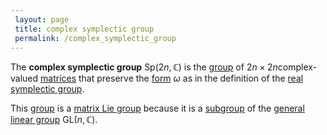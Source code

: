 ```yaml
---
 layout: page
 title: complex symplectic group
 permalink: /complex_symplectic_group
---
```

The **complex symplectic group** $\text{Sp}(2n,\mathbb C)$ is the [group](https://defsmath.github.io/DefsMath/group) of $2n\times 2n$complex-valued [matrices](https://defsmath.github.io/DefsMath/matrix) that preserve the [form](https://defsmath.github.io/DefsMath/form) $\omega$ as in the definition of the [real symplectic group](https://defsmath.github.io/DefsMath/real_symplectic_group).

This [group](https://defsmath.github.io/DefsMath/group) is a [matrix Lie group](https://defsmath.github.io/DefsMath/matrix_Lie_group) because it is a [subgroup](https://defsmath.github.io/DefsMath/subgroup) of the [general linear group](https://defsmath.github.io/DefsMath/general_linear_group) $\text{GL}(n,\mathbb C)$.